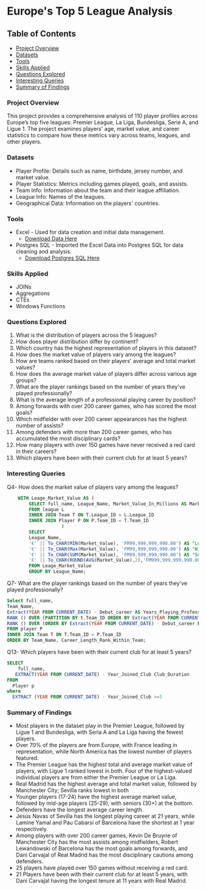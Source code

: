# Europe's Top 5 League Analysis 

## Table of Contents

- [Project Overview](#project-overview)
- [Datasets](#datasets)
- [Tools](#tools)
- [Skills Applied](#skills-applied)
- [Questions Explored](#questions-explored)
- [Interesting Queries](#interesting-queries)
- [Summary of Findings](#summary-of-findings)


### Project Overview
This project provides a comprehensive analysis of 110 player profiles across Europe’s top five leagues: Premier League, La Liga, Bundesliga, Serie A, and Ligue 1. The project examines players' age, market value, and career statistics to compare how these metrics vary across teams, leagues, and other players.

### Datasets
- Player Profile: Details such as name, birthdate, jersey number, and market value.
- Player Statistics: Metrics including games played, goals, and assists.
- Team Info: Information about the team and their league affiliation.
- League Info: Names of the leagues.
- Geographical Data: Information on the players' countries.

  
### Tools
- Excel - Used for data creation and initial data management.
  - [Download Data Here](https://www.kaggle.com/datasets/collinsemensah/europes-top-5-league-player-analysis)
- Postgres SQL - Imported the Excel Data into Postgres SQL for data cleaning and analysis.
    - [Download Postgres SQL Here](https://www.postgresql.org/download/windows/)
 
### Skills Applied
- JOINs
- Aggregations
- CTEs
- Windows Functions

### Questions Explored 
1. What is the distribution of players across the 5 leagues?
2. How does player distribution differ by continent?
3. Which country has the highest representation of players in this dataset?
4. How does the market value of players vary among the leagues?
5. How are teams ranked based on their players' average and total market values?
6. How does the average market value of players differ across various age groups?
7. What are the player rankings based on the number of years they've played professionally?
8. What is the average length of a professional playing career by position?
9. Among forwards with over 200 career games, who has scored the most goals?
10. Which midfielder with over 200 career appearances has the highest number of assists?
11. Among defenders with more than 200 career games, who has accumulated the most disciplinary cards?
12. How many players with over 150 games have never received a red card in their careers?
13. Which players have been with their current club for at least 5 years?

### Interesting Queries
Q4- How does the market value of players vary among the leagues?

```` SQL
 	WITH Leage_Market_Value AS (
		SELECT full_name, League_Name, Market_Value_In_Millions AS Market_Value
		FROM league L
		INNER JOIN Team T ON T.League_ID = L.League_ID
		INNER JOIN Player P ON P.Team_ID = T.Team_ID
					)
		SELECT 
		League_Name,
		'€' || To_CHAR(MIN(Market_Value), 'FM99,999,999,990.00') AS "Lowest Market Value", 
		'€' || To_CHAR(Max(Market_Value), 'FM99,999,999,990.00') AS "Highest Market Value", 	
		'€' || To_CHAR(SUM(Market_Value), 'FM99,999,999,990.00') AS "Sum Market Value", 	
		'€' || To_CHAR(ROUND(AVG(Market_Value),2),'FM999,999,999,990.00')  AS "Average Market Value" 
		FROM Leage_Market_Value 
		GROUP BY League_Name;
````
Q7- What are the player rankings based on the number of years they've played professionally?
```` SQL
Select full_name, 
Team_Name, 
Extract(YEAR FROM CURRENT_DATE) - Debut_career AS Years_Playing_Professional,
RANK () OVER (PARTITION BY t.Team_ID ORDER BY Extract(YEAR FROM CURRENT_DATE) - Debut_career DESC) AS Career_Length_Rank_Within_Team,
RANK () OVER (ORDER BY Extract(YEAR FROM CURRENT_DATE) - Debut_career DESC) AS Overal_Ranking
FROM player P
INNER JOIN Team T ON T.Team_ID = P.Team_ID
ORDER BY Team_Name, Career_Length_Rank_Within_Team;
````
Q13- Which players have been with their current club for at least 5 years?
```` SQL
SELECT
    full_name,
   EXTRACT(YEAR FROM CURRENT_DATE) - Year_Joined_Club Club_Duration
FROM
  Player p
where
  EXTRACT (YEAR FROM CURRENT_DATE) - Year_Joined_Club >=5
````

### Summary of Findings
- Most players in the dataset play in the Premier League, followed by Ligue 1 and Bundesliga, with Seria A and La Liga having the fewest players.
- Over 70% of the players are from Europe, with France leading in representation, while North America has the lowest number of players featured.
- The Premier League has the highest total and average market value of players, with Ligue 1 ranked lowest in both. Four of the highest-valued individual players are from either the Premier League or La Liga.
- Real Madrid has the highest average and total market value, followed by Manchester City; Sevilla ranks lowest in both
- Younger players (17-24) have the highest average market value, followed by mid-age players (25-29), with seniors (30+) at the bottom.
- Defenders have the longest average career length.
- Jesús Navas of Sevilla has the longest playing career at 21 years, while Lamine Yamal and Pau Cabarsi of Barcelona have the shortest at 1 year respectively.
- Among players with over 200 career games, Kevin De Bruyne of Manchester City has the most assists among midfielders, Robert Lewandowski of Barcelona has the most goals among forwards,  and Dani Carvajal of Real Madrid has the most disciplinary cautions among defenders.
- 25 players have played over 150 games without receiving a red card.
- 21 Players have been with their current club for at least 5 years, with Dani Carvajal having the longest tenure at 11 years with Real Madrid.

